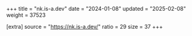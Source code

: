 +++
title = "nk.is-a.dev"
date = "2024-01-08"
updated = "2025-02-08"
weight = 37523

[extra]
source = "https://nk.is-a.dev/"
ratio = 29
size = 37
+++
